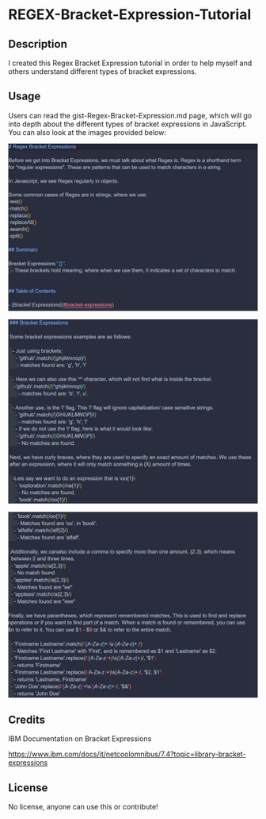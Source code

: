 # REGEX-Bracket-Expression-Tutorial

## Description

I created this Regex Bracket Expression tutorial in order to help myself and others understand different types of bracket expressions.

## Usage

Users can read the gist-Regex-Bracket-Expression.md page, which will go into depth about the different types of bracket expressions in JavaScript. You can also look at the images provided below:

   
![Explanation of what Regex is](./assets/images/first.png)


       
![In depth bracket expressions explanation](./assets/images/middle.png)
  

       
![Continuation of bracket expressions explanation](./assets/images/last.png)
  

## Credits

IBM Documentation on Bracket Expressions

https://www.ibm.com/docs/it/netcoolomnibus/7.4?topic=library-bracket-expressions

## License

No license, anyone can use this or contribute!